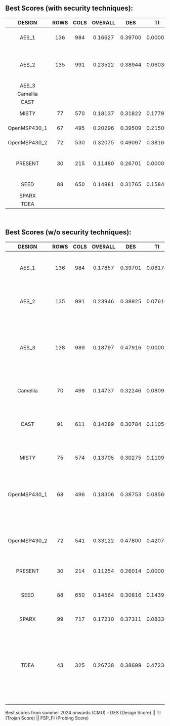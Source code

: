 ## Best Scores (with security techniques):
| DESIGN | ROWS | COLS | OVERALL | DES | TI | FSP_FI | Comments |
| :---: | :---: | :---: | :---: | :---: | :---: | :---: | --- |
| AES_1	| 136 | 984 | 0.16627 | 0.39700 | 0.00001 | 0.83763 | <li>converges after 1 call to trojan_aware_blockage.tcl </li> | 
| AES_2	| 135 | 991 | 0.23522 | 0.38944 | 0.06036 | 1.14762 | <li>degrades after 17 calls to trojan_aware_blockage.tcl </li> <li>1 region remains unsolved</li>|
| AES_3	|   |   |   |   |   |   | |
| Camellia |   |   |   |   |   |   | |
| CAST |  |   |   |   |   |   | |
| MISTY	| 77 | 570 | 0.18137 | 0.31822 | 0.17791 | 0.96204 | 2 hard placement blockage |
| OpenMSP430_1 | 67 | 495 | 0.20296 | 0.39509 | 0.21500 | 0.81241 | 3 hard placement blockage |
| OpenMSP430_2 | 72 | 530 | 0.32075 | 0.49097 | 0.38169 | 0.92491 | 1 hard placement blockage |
| PRESENT | 30 | 215 | 0.11480 | 0.26701 | 0.00001 | 0.85988 |  <li>s2s=14</li> <li>2 blockages were sufficient (maybe got lucky) </li> |
| SEED | 88 | 650 | 0.14881 | 0.31765 | 0.15846 | 0.77848 | 5 hard placement blockage |
| SPARX	|   |   |   |   |   |   | |
| TDEA |   |   |   |   |   |   | |

<br />

## Best Scores (w/o security techniques):
| DESIGN | ROWS | COLS | OVERALL | DES | TI | FSP_FI | Comments |
| :---: | :---: | :---: | :---: | :---: | :---: | :---: | --- |
| AES_1	| 136 | 984 | 0.17857 | 0.39701 | 0.06178 | 0.83782 | <li>density is 95.79%</li> <li>has 1 vulnerable region</li> | 
| AES_2	| 135 | 991 | 0.23946 | 0.38925 | 0.07616 | 1.15423 | <li>density is 95.80%</li> <li>has 3 vulnerable regions </li> |
| AES_3	| 138 | 989 | 0.18797 | 0.47916 | 0.00001 | 0.78457 | <li>density is 94.47%, advanced flow</li> <li>tried other similar sizes but got nearly the same score</li>|
| Camellia | 70 | 498 | 0.14737 | 0.32246 | 0.08097 | 0.83306 | <li>density is 95.71%, advanced flow</li> |
| CAST | 91 | 611 | 0.14289 | 0.30784 | 0.11054 | 0.81784 | <li>density is 94.34%</li> <li>timing closes with multiple opt calls </li> |
| MISTY	| 75 | 574 | 0.13705 | 0.30275 | 0.11097 | 0.79441 | <li>density is 95.20%, advanced flow</li> |
| OpenMSP430_1| 68 | 496 | 0.18306 | 0.38753 | 0.08560 | 0.85916 | <li>density is 96.85% (!).</li> <li> previous solution had better score but scripts were not valid</li> |
| OpenMSP430_2 | 72 | 541 | 0.33122 | 0.47800 | 0.42078 | 0.96510 | <li>density is 93.43%</li> <li> previous solution had better score but scripts were not valid</li> |
| PRESENT | 30 | 214 | 0.11254 | 0.26014 | 0.00001 | 0.86526 |  <li>density is 97.26% (!) </li> |
| SEED | 88 | 650 | 0.14564 | 0.30816 | 0.14392 | 0.80130 | <li>density is 92.57%, might be possible to push further</li> |
| SPARX	| 99 | 717 | 0.17210 | 0.37311 | 0.08334 | 0.83921 | <li>density is 97.71% (!)</li> |
| TDEA |  43  | 325 | 0.26738 | 0.38699 | 0.47238 | 0.90946 | <li>density is 94.98%</li>  <li>this design is very tricky, several floorplan configurations lead to DRCs. 42r/325c gives better result w/ 1 DRC </li>|

Best scores from summer 2024 onwards (CMU) - DES (Design Score) || TI (Trojan Score) || FSP_FI (Probing Score)
